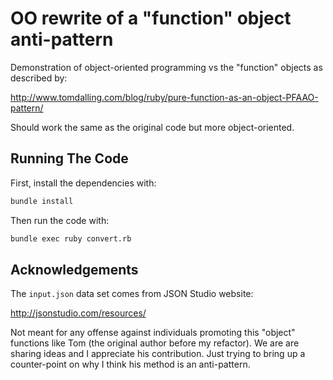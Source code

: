 OO rewrite of a "function" object anti-pattern
==============================================

Demonstration of object-oriented programming vs the "function"
objects as described by:

<http://www.tomdalling.com/blog/ruby/pure-function-as-an-object-PFAAO-pattern/>

Should work the same as the original code but more object-oriented.


Running The Code
----------------

First, install the dependencies with:

```sh
bundle install
```

Then run the code with:

```sh
bundle exec ruby convert.rb
```


Acknowledgements
----------------

The `input.json` data set comes from JSON Studio website:

<http://jsonstudio.com/resources/>

Not meant for any offense against individuals promoting this
"object" functions like Tom (the original author before my
refactor). We are are sharing ideas and I appreciate his
contribution. Just trying to bring up a counter-point on why
I think his method is an anti-pattern.

